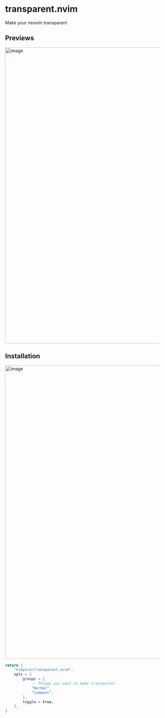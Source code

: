 # transparent.nvim
Make your neovim transparent

## Previews
<img width="1577" height="962" alt="image" src="https://github.com/user-attachments/assets/f8d841bc-3ad9-4f76-b96f-79877713ecd6" />

## Installation
<img width="1573" height="954" alt="image" src="https://github.com/user-attachments/assets/ce1c314b-daa3-492b-8edf-27fecae1f1f8" />

```lua
return {
    "kimpure/transparent.nvim",
    opts = {
        groups = {
            -- Things you want to make transparent
            "Normal",
		    "Comment",
        },
        toggle = true,
    },
}
```

